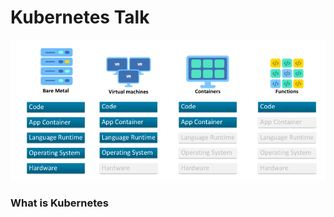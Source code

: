 # **Kubernetes Talk**
![Serverless Evolution](pic/serverless_evolution.png)
### **What is Kubernetes**

